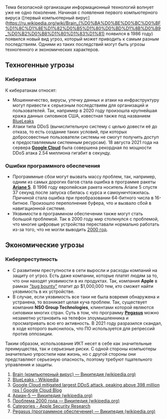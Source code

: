 Тема безопасной организации информационный технологий волнует уже не одно поколение. Начиная с появления первого компьютерного вируса ([первый компьютерный вирус](https://ru.wikipedia.org/wiki/Brain_(%D0%BA%D0%BE%D0%BC%D0%BF%D1%8C%D1%8E%D1%82%D0%B5%D1%80%D0%BD%D1%8B%D0%B9_%D0%B2%D0%B8%D1%80%D1%83%D1%81) появился в 1986 году) появился новый вид угроз, который может приводить к самым разным последствиям. Одними из таких последствий могут быть угрозы техногенного и экономических характеров. 
## Техногенные угрозы
### Кибератаки

К кибератакам относят:
- Мошенничество, вирусы, утечку данных и атаки на инфраструктуру могут привести к серьезным последствиям для организаций и пользователей. Так, например в 2020 году произошла крупнейшая кража данных силовиков США, известная также под названием [BlueLeaks](https://en.wikipedia.org/wiki/BlueLeaks)
- Атаки типа DDoS (вычислительную систему с целью довести её до отказа, то есть создание таких условий, при которых добросовестные пользователи системы не смогут получить доступ к предоставляемым системным ресурсам). 18 августа 2021 года на сервера [**Google Cloud**](https://cloud.google.com/blog/products/identity-security/google-cloud-mitigated-largest-ddos-attack-peaking-above-398-million-rps/) была совершена рекордная по мощности DDoS атака 2.54 миллиона гигабит в секунду.

### Ошибки программного обеспечения 

- Программные сбои могут вызвать массу проблем, так, например, одним из самых дорогих багов стала ошибка в программе ракеты [**Ariane 5**](https://ru.wikipedia.org/wiki/%D0%90%D1%80%D0%B8%D0%B0%D0%BD-5). В 1996 году европейская ракета носитель Ariane 5 спустя 37 секунд после запуска сбилась с курса и самоуничтожилась. Причиной стала ошибка при преобразовании 64-битного числа в 16-битное. Произошло переполнение буфера, что и вызвало сбой в навигационной системе.
- Уязвимости в программном обеспечении также могут стать большой проблемой. Так в 2000 году мир столкнулся с проблемой, что многие цифровые устройства переставали нормально работать из-за того, что не могли выводить [2000 год](https://ru.wikipedia.org/wiki/%D0%9F%D1%80%D0%BE%D0%B1%D0%BB%D0%B5%D0%BC%D0%B0_2000_%D0%B3%D0%BE%D0%B4%D0%B0).  
## Экономические угрозы
### Киберпреступность

- С развитием преступности в сети выросли и расходы компаний на защиту от угроз. Есть даже компании, которые платят людям за то, что они находят уязвимости в их продуктах. Так, компания **Apple** в рамках ["bug bounty"](https://security.apple.com/bounty/categories/) платит до $1,000,000 тем, кто сможет найти уязвимость в их устройстве.
- В случае, если уязвимость все таки не была вовремя обнаружена и устранена, то возникает целая куча проблем. Так, существует компания **NSO Group Technologies**, клиентами которой являются силовики многих стран. Суть в том, что программу [**Pegasus**](https://ru.wikipedia.org/wiki?curid=8909713#%D0%A1%D0%BA%D0%B0%D0%BD%D0%B4%D0%B0%D0%BB) можно незаметно установить на телефон злоумышленника и просматривать всю его активность. В 2021 году разразился скандал, в ходе которого выяснилось, что ПО используется для репрессий против оппозиции.

Таким образом, использование ИКТ несет в себе как значительные преимущества, так и серьезные риски. С одной стороны компьютеры значительно упростили нам жизнь, но с другой стороны они представляют серьезную опасность, поэтому требуют тщательного управления и защиты.

1. [Brain (компьютерный вирус) — Википедия (wikipedia.org)](https://ru.wikipedia.org/wiki/Brain_(%D0%BA%D0%BE%D0%BC%D0%BF%D1%8C%D1%8E%D1%82%D0%B5%D1%80%D0%BD%D1%8B%D0%B9_%D0%B2%D0%B8%D1%80%D1%83%D1%81))
2.  [BlueLeaks - Wikipedia](https://en.wikipedia.org/wiki/BlueLeaks)
3.    [Google Cloud mitigated largest DDoS attack, peaking above 398 million rps | Google Cloud Blog](https://cloud.google.com/blog/products/identity-security/google-cloud-mitigated-largest-ddos-attack-peaking-above-398-million-rps/)
4. [Ариан-5 — Википедия (wikipedia.org)](https://ru.wikipedia.org/wiki/%D0%90%D1%80%D0%B8%D0%B0%D0%BD-5)
5.  [Проблема 2000 года — Википедия (wikipedia.org)](https://ru.wikipedia.org/wiki/%D0%9F%D1%80%D0%BE%D0%B1%D0%BB%D0%B5%D0%BC%D0%B0_2000_%D0%B3%D0%BE%D0%B4%D0%B0)
6.   [Categories - Apple Security Research](https://security.apple.com/bounty/categories/)
7.   [Pegasus (программное обеспечение) — Википедия (wikipedia.org)](https://ru.wikipedia.org/wiki?curid=8909713#%D0%A1%D0%BA%D0%B0%D0%BD%D0%B4%D0%B0%D0%BB)
